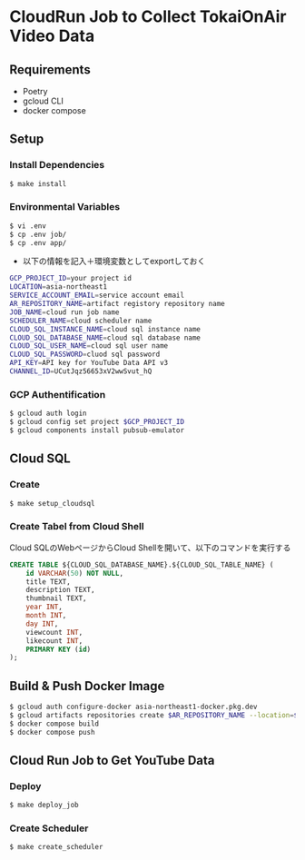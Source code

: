 # CloudRun Job to Collect TokaiOnAir Video Data

## Requirements
- Poetry
- gcloud CLI
- docker compose

## Setup
### Install Dependencies
```bash
$ make install
```

### Environmental Variables
```bash
$ vi .env
$ cp .env job/
$ cp .env app/
```

- 以下の情報を記入＋環境変数としてexportしておく
```bash
GCP_PROJECT_ID=your project id
LOCATION=asia-northeast1
SERVICE_ACCOUNT_EMAIL=service account email
AR_REPOSITORY_NAME=artifact registory repository name
JOB_NAME=cloud run job name
SCHEDULER_NAME=cloud scheduler name
CLOUD_SQL_INSTANCE_NAME=cloud sql instance name
CLOUD_SQL_DATABASE_NAME=cloud sql database name
CLOUD_SQL_USER_NAME=cloud sql user name
CLOUD_SQL_PASSWORD=cluod sql password
API_KEY=API key for YouTube Data API v3
CHANNEL_ID=UCutJqz56653xV2wwSvut_hQ
```

### GCP Authentification
```bash
$ gcloud auth login
$ gcloud config set project $GCP_PROJECT_ID
$ gcloud components install pubsub-emulator
```

## Cloud SQL
### Create 
```bash
$ make setup_cloudsql
```

### Create Tabel from Cloud Shell
Cloud SQLのWebページからCloud Shellを開いて、以下のコマンドを実行する
```sql
CREATE TABLE ${CLOUD_SQL_DATABASE_NAME}.${CLOUD_SQL_TABLE_NAME} (
    id VARCHAR(50) NOT NULL,
    title TEXT,
    description TEXT,
    thumbnail TEXT,
    year INT,
    month INT,
    day INT,
    viewcount INT,
    likecount INT,
    PRIMARY KEY (id)
);
```

## Build & Push Docker Image
```bash
$ gcloud auth configure-docker asia-northeast1-docker.pkg.dev
$ gcloud artifacts repositories create $AR_REPOSITORY_NAME --location=$LOCATION --repository-format=docker
$ docker compose build
$ docker compose push
```

## Cloud Run Job to Get YouTube Data
### Deploy
```bash
$ make deploy_job
```

### Create Scheduler
```bash
$ make create_scheduler
```
